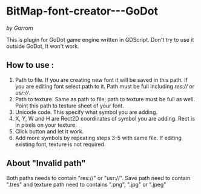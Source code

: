 # BitMap-font-creator---GoDot
*by Garrom*

This is plugin for GoDot game engine written in GDScript. Don't try to use it outside GoDot, It won't work.


How to use :
---------------
1. Path to file. If you are creating new font it will be saved in this path. If you are editing font select path to it. Path
must be full including *res://* or *usr://*.
2. Path to texture. Same as path to file, path to texture must be full as well. Point this path to texture sheet of your font.
3. Unicode code. This specify what symbol you are adding.
4. X, Y, W and H are Rect2D coordinates of symbol you are adding. Rect is in pixels on your texture.
5. Click button and let it work.
6. Add more symbols by repeating steps 3-5 with same file. If editing existing font, texture is not required.

About "Invalid path"
---------------
Both paths needs to contain "res://" or "usr://". Save path need to contain ".tres" and texture path need to contains ".png", ".jpg" or ".jpeg"
